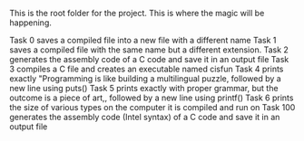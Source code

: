This is the root folder for the project. This is where the magic will be happening.

Task 0 saves a compiled file into a new file with a different name
Task 1 saves a compiled file with the same name but a different extension.
Task 2 generates the assembly code of a C code and save it in an output file
Task 3 compiles a C file and creates an executable named cisfun
Task 4 prints exactly "Programming is like building a multilingual puzzle, followed by a new line using puts()
Task 5 prints exactly with proper grammar, but the outcome is a piece of art,, followed by a new line using printf()
Task 6 prints the size of various types on the computer it is compiled and run on
Task 100 generates the assembly code (Intel syntax) of a C code and save it in an output file
